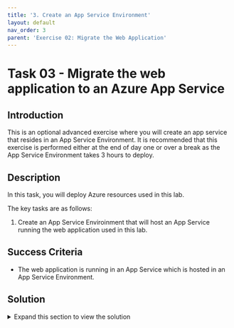 ```yaml
---
title: '3. Create an App Service Environment'
layout: default
nav_order: 3
parent: 'Exercise 02: Migrate the Web Application'
---
```


# Task 03 - Migrate the web application to an Azure App Service

## Introduction

This is an optional advanced exercise where you will create an app service that resides in an App Service Environment.
It is recommended that this exercise is performed either at the end of day one or over a break as the App Service Environment takes 3 hours to deploy.

## Description

In this task, you will deploy Azure resources used in this lab.

The key tasks are as follows:

1. Create an App Service Enviroinment that will host an App Service running the web application used in this lab. 

## Success Criteria

* The web application is running in an App Service which is hosted in an App Service Environment.

## Solution

<details markdown="block">
<summary>Expand this section to view the solution</summary>

1. Go to the **Azure Portal**.

At the top of the Azure Portal, select the **Cloud Shell** icon to open up the Azure Cloud Shell.

![Cloud Shell icon is highlighted.](../../resources/images/lab02_02_AzureCloudShell.png "Cloud Shell icon")

1. Within the **Cloud Shell**, enter the following commands - which will setup a new subnet to run the App Service Environment in.
    1. Run these commands substituting your own values - for example your resource group name and `terrafirm` name.

    ``` bash
    # Example names have been provided - replace with your own
    export terrafirmname=terrafirmjhw
    export resourcegroupname=az-techexcel-linux
    az network vnet subnet create --name app-service --resource-group $resourcegroupname --vnet-name $terrafirmname-spoke-vnet --address-prefixes "10.2.1.0/24"
    az network vnet subnet update --delegations "Microsoft.Web/hostingEnvironments" --name app-service --resource-group $resourcegroupname --vnet-name $terrafirmname-spoke-vnet
    ```

1. You will now run this command which can take up to 3 hours to complete. Your cloud shell session may timeout - at which point just track the status of the app service environment in the portal. It will have a status of **Preparing** which will change to **Ready** when the deployment has completed.

    >Note: if you have started a new cloud shell then export the variables you did in the previous step.

     ```bash
         az appservice ase create -n ase-$terrafirmname-001 -g $resourcegroupname --vnet-name $terrafirmname-spoke-vnet --subnet app-service --virtual-ip-type External --kind asev3
    ```

    ![Provisioning Status of ASE deployment when completed.](../../resources/images/lab02_03_ASE_State.png "ASE Ready")

1. When the App Service Environment has been deployed, you will now create an App Service Plan which will host the App Service. Run this command to create the App Service Plan, replacing the variables with your own

    ```bash
    export terrafirmname=terrafirmjhw
    export resourcegroupname=az-techexcel-linux
    az appservice plan create -g $resourcegroupname -n asp-$terrafirmname-001 --app-service-environment ase-$terrafirmname-001 --sku I1V2 --is-linux    
    ```

1. When the App Service Plan has deployed, you can now deploy the App Service by running this command.

    >Note: if you have started a new cloud shell then export the variables you did in the previous step.

    ```bash
    az webapp create --resource-group $resourcegroupname --plan asp-$terrafirmname-001 --name $terrafirmnameapp --runtime "PHP|8.3"
    ```

You will now use the Advanced Tools in the App Service to configure the web app.

1. In the **Azure Portal**, navigate to the **Resource Group** that you created for this lab, then select the App Service you have created.

    ![Selecting the App Service which will host the web application](../../resources/images/lab02_03_AppService.png "App Service")

1. In the left hand pane browse to **Development Tools** and click on **Advanced Tools** then click **Go -->**

    ![Selecting the Dev Tools in the App Service](../../resources/images/lab02_03_AppService_DEVTools.png "App Service Dev Tools")

1. This will open a new tab hosting the Kudu tools - you will click on the SSH icon to open a remote SSH session to the App Service.

    ![Selecting SSH in a Kudu session hosted in the App Service](../../resources/images/lab02_03_AppService_DEVTools_SSH.png "SSH Session in Kudu")

1. This will start a SSH session to the App Service:

    ![Starting a SSH session for the App Service](../../resources/images/lab02_03_AppService_DEVTools_SSH_Session.png "SSH Session")

1. Run these commands to configure the web application to use the PostgreSQL Database.

    ```bash
    apt install git-all -y
    git clone https://github.com/microsoft/TechExcel-Migrate-Linux-workloads.git
    cp TechExcel-Migrate-Linux-workloads/resources/deployment/onprem/webapp/orders.php site/wwwroot/orders.php
    nano site/wwwroot/orders.php
    ```

1. This will install the git utility, clone the web application, copy the PHP file into the correct location for a web service hosted in an App Service in Azure and finally bring up the nano editor so that you can edit the `orders.php` file.

1. You will edit the **host** entry and enter the **IPAddress** for the **Azure Database for PostgreSQL Flexible Server** instance that was previously created and configured in previous steps.

    ![orders.php file with database connection details set.](../../resources/images/lab02_02_OrdersPhPWithMigratedServer.png "orders.php file")

1. To save the file, press `^X` (ctrl-X) to exit the editor, press `Y` to save the modified buffer, then press **Enter** to write the changes to the file.

1. Go back to the **Azure Portal** navigate to the **Resource Group** that you created for this lab, then select the App Service you have created.

1. Select the App Service and find the default domain that it is hosting:

    ![Default domain for the App Service](../../resources/images/lab02_03_AppService_DefaultDomain.png "Default domain")

1. Copy the value and paste into a browser, be sure to use `http://` since the web application is not currently configured for TLS/SSL.

    ```text
    http://<default domain>
    ```

1. This will bring up the default web page for an Azure App Service hosting a web application:

    ![Default document for the App Service](../../resources/images/lab02_03_AppService_DefaultDocument.png "Default document")

1. Now put `orders.php` on the end of the URL to validate the web application is configured and running. You should get a page looking like this:

    ![Web Application running in an App Service connected to Azure Database for PosgreSQL - Flexible Server](../../resources/images/lab02_03_WebApplication_AppService_AzurePG.png "Web Application Validated")

**Congratulations!!** You have migrated an on-premises PosgreSQL Database to Azure Database for PostgreSQL. You have also have migrated the web application from another on-premises server to hosting it in an Azure App Service running securely across a virtual network in an App Service Environment.

Normally this would mean you would also shutdown the on-premises application server, but you will use that server in the next exercises to simulate various ways to secure servers in Azure.

</details>
